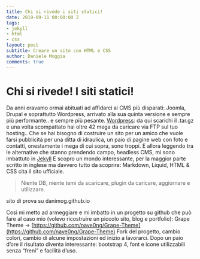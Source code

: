 ```yaml
---
title: Chi si rivede i siti statici!
date: 2019-09-11 00:00:00 Z
tags:
- jekyll
- html
- css
layout: post
subtitle: Creare un sito con HTML e CSS
author: Daniele Moggia
comments: true
---
```


# Chi si rivede! I siti statici!
Da anni eravamo ormai abituati ad affidarci ai CMS più disparati: Joomla, Drupal e soprattutto Wordpress, arrivato alla sua quinta versione e sempre più performante.. e sempre più pesante.
[Wordpress](https://wordpress.org/download/): da qui scarichi il .tar.gz e una volta scompattato hai oltre 42 mega da caricare via FTP sul tuo hosting..
Che se hai bisogno di costruire un sito per un amico che vuole farsi pubblicità per una ditta di idraulica, un paio di pagine web con foto e contatti, onestamente i mega di cui sopra, sono troppi.
E allora leggendo tra le alternative che stanno prendendo campo, headless CMS, mi sono imbattuto in [Jekyll](https://jekyllrb.com/)
E scopro un mondo interessante, per la maggior parte scritto in inglese ma davvero tutto da scoprire: Markdown, Liquid, HTML & CSS cita il sito ufficiale.
> Niente DB, niente temi da scaricare, plugin da caricare, aggiornare e utilizzare.

sito di prova su danimog.github.io

Così mi metto ad armeggiare e mi imbatto in un progetto su github che può fare al caso mio (volevo ricostruire un piccolo sito, blog e portfolio): Grape Theme -> [https://github.com/naye0ng/Grape-Theme](https://github.com/naye0ng/Grape-Theme)
Fork del progetto, cambio colori, cambio di alcune impostazioni ed inizio a lavorarci. Dopo un paio d’ore il risultato diventa interessante: bootstrap 4, font e icone utilizzabili senza “freni” e facilità d’uso.